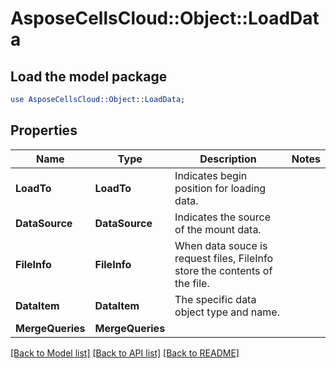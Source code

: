 # AsposeCellsCloud::Object::LoadData 

## Load the model package
```perl
use AsposeCellsCloud::Object::LoadData;
```

## Properties
Name | Type | Description | Notes
------------ | ------------- | ------------- | -------------
**LoadTo** | **LoadTo** | Indicates begin position for loading data.  |
**DataSource** | **DataSource** | Indicates the source of the mount data. |
**FileInfo** | **FileInfo** | When data souce is request files, FileInfo store the contents of the file. |
**DataItem** | **DataItem** | The specific data object type and name. |
**MergeQueries** | **MergeQueries** |  |  

[[Back to Model list]](../README.md#documentation-for-models) [[Back to API list]](../README.md#documentation-for-api-endpoints) [[Back to README]](../README.md)

